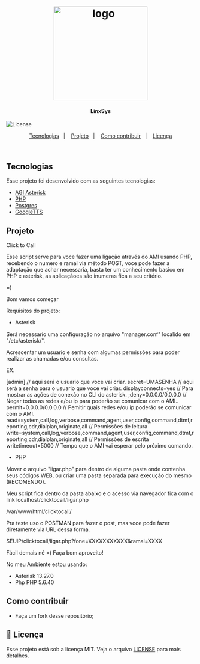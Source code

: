 <h1 align="center">
    <img alt="logo" title="#clicktocall" src=".github/logo.png" width="250px" />
</h1>

<h4 align="center">
   LinxSys
</h4>

  

  <img alt="License" src="https://img.shields.io/badge/license-MIT-brightgreen">
</p>

<p align="center">
  <a href="#-tecnologias">Tecnologias</a>&nbsp;&nbsp;&nbsp;|&nbsp;&nbsp;&nbsp;
  <a href="#-projeto">Projeto</a>&nbsp;&nbsp;&nbsp;|&nbsp;&nbsp;&nbsp;
  <a href="#-como-contribuir">Como contribuir</a>&nbsp;&nbsp;&nbsp;|&nbsp;&nbsp;&nbsp;
  <a href="#memo-licença">Licença</a>
</p>

<br>

## Tecnologias

Esse projeto foi desenvolvido com as seguintes tecnologias:

- [AGI Asterisk](https://www.voip-info.org/asterisk-agi/)
- [PHP](https://www.php.net/)
- [Postgres](https://www.postgresql.org/)
- [GoogleTTS](https://zaf.github.io/asterisk-googletts/)

##  Projeto

Click to Call

Esse script serve para voce fazer uma ligação através do AMI usando PHP, recebendo o numero e ramal via método POST, voce pode fazer a adaptação que achar necessaria, basta ter um conhecimento basico em PHP e asterisk, as aplicaçãoes são inumeras fica a seu critério.

=)

Bom vamos começar

Requisitos do projeto:

- Asterisk 

Será necessario uma configuração no arquivo "manager.conf" localido em "/etc/asterisk/".

Acrescentar um usuario e senha com algumas permissões para poder realizar as chamadas e/ou consultas.

EX.

[admin] // aqui será o usuario que voce vai criar.
secret=UMASENHA // aqui será a senha para o usuario que voce vai criar.
displayconnects=yes // Para mostrar as ações de conexão no CLI do asterisk.
;deny=0.0.0.0/0.0.0.0 // Negar todas as redes e/ou ip para poderão se comunicar com o AMI..
permit=0.0.0.0/0.0.0.0 // Pemitir quais redes e/ou ip poderão se comunicar com o AMI.
read=system,call,log,verbose,command,agent,user,config,command,dtmf,reporting,cdr,dialplan,originate,all // Permissões de leitura
write=system,call,log,verbose,command,agent,user,config,command,dtmf,reporting,cdr,dialplan,originate,all // Permissões de escrita
writetimeout=5000 // Tempo que o AMI vai esperar pelo próximo comando.


- PHP

Mover o arquivo "ligar.php" para dentro de alguma pasta onde contenha seus códigos WEB, ou criar uma pasta separada para execução do mesmo (RECOMENDO).

Meu script fica dentro da pasta abaixo e o acesso via navegador fica com o link localhost/clicktocall/ligar.php

/var/www/html/clicktocall/

Pra teste uso o POSTMAN para fazer o post, mas voce pode fazer diretamente via URL dessa forma.

SEUIP/clicktocall/ligar.php?fone=XXXXXXXXXXX&ramal=XXXX


Fácil demais né =) Faça bom aproveito!


No meu Ambiente estou usando:

- Asterisk 13.27.0
- Php PHP 5.6.40



## Como contribuir

- Faça um fork desse repositório;

## :memo: Licença

Esse projeto está sob a licença MIT. Veja o arquivo [LICENSE](LICENSE.md) para mais detalhes.
